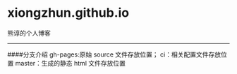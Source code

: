 # xiongzhun.github.io
熊谆的个人博客

-------------------
####分支介绍
gh-pages:原始 source 文件存放位置；
ci：相关配置文件存放位置
master：生成的静态 html 文件存放位置